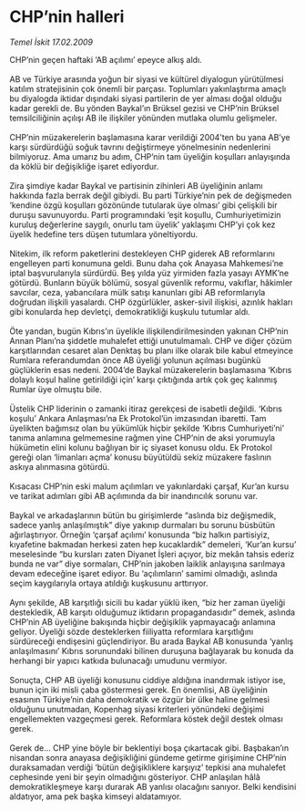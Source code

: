 # CHP’nin halleri

*Temel İskit 17.02.2009*

<div class="taraf_structure_2col_1zq">
<div class="margen_n">



 <p>CHP’nin geçen haftaki ‘AB açılımı’ epeyce alkış aldı. <br/><br/>AB ve Türkiye arasında yoğun bir siyasi ve kültürel diyalogun yürütülmesi katılım stratejisinin çok önemli bir parçası. Toplumları yakınlaştırma amaçlı bu diyalogda iktidar dışındaki siyasi partilerin de yer alması doğal olduğu kadar gerekli de. Bu yönden Baykal’ın Brüksel gezisi ve CHP’nin Brüksel temsilciliğinin açılışı AB ile ilişkiler yönünden mutlaka olumlu gelişmeler. <br/><br/>CHP’nin müzakerelerin başlamasına karar verildiği 2004’ten bu yana AB’ye karşı sürdürdüğü soğuk tavrını değiştirmeye yönelmesinin nedenlerini bilmiyoruz. Ama umarız bu adım, CHP’nin tam üyeliğin koşulları anlayışında da köklü bir değişikliğe işaret ediyordur. <br/><br/>Zira şimdiye kadar Baykal ve partisinin zihinleri AB üyeliğinin anlamı hakkında fazla berrak değil gibiydi. Bu parti Türkiye’nin pek de değişmeden ‘kendine özgü koşulları gözönünde tutularak üye olması’ gibi çelişkili bir duruşu savunuyordu. Parti programındaki ‘eşit koşullu, Cumhuriyetimizin kuruluş değerlerine saygılı, onurlu tam üyelik’ yaklaşımı CHP’yi çok kez üyelik hedefine ters düşen tutumlara yöneltiyordu. <br/><br/>Nitekim, ilk reform paketlerini destekleyen CHP giderek AB reformlarını engelleyen parti konumuna geldi. Bunu daha çok Anayasa Mahkemesi’ne iptal başvurularıyla sürdürdü. Beş yılda yüz yirmiden fazla yasayı AYMK’ne götürdü. Bunların büyük bölümü, sosyal güvenlik reformu, vakıflar, hâkimler savcılar, ceza, yabancılara mülk satışı kanunları gibi AB reformlarıyla doğrudan ilişkili yasalardı. CHP özgürlükler, asker-sivil ilişkisi, azınlık hakları gibi konularda hep devletçi, demokratikliği kuşkulu tutumlar aldı. <br/><br/>Öte yandan, bugün Kıbrıs’ın üyelikle ilişkilendirilmesinden yakınan CHP’nin Annan Planı’na şiddetle muhalefet ettiği unutulmamalı. CHP ve diğer çözüm karşıtlarından cesaret alan Denktaş bu planı ilke olarak bile kabul etmeyince Rumlara referandumdan önce AB üyeliği yolunun açılması bugünkü güçlüklerin esas nedeni. 2004’de Baykal müzakerelerin başlamasına ‘Kıbrıs dolaylı koşul haline getirildiği için’ karşı çıktığında artık çok geç kalınmış Rumlar üye olmuştu bile. <br/><br/>Üstelik CHP liderinin o zamanki itiraz gerekçesi de isabetli değildi. ‘Kıbrıs koşulu’ Ankara Anlaşması’na Ek Protokol’ün imzasından ibaretti. Tam üyelikten bağımsız olan bu yükümlük hiçbir şekilde ‘Kıbrıs Cumhuriyeti’ni’ tanıma anlamına gelmemesine rağmen yine CHP’nin de aksi yorumuyla hükümetin elini kolunu bağlıyan bir iç siyaset konusu oldu. Ek Protokol gereği olan ‘limanları açma’ konusu büyütüldü sekiz müzakere faslının askıya alınmasına götürdü. <br/><br/>Kısacası CHP’nin eski malum açılımları ve yakınlardaki çarşaf, Kur’an kursu ve tarikat adımları gibi AB açılımında da bir inandırıcılık sorunu var. <br/><br/>Baykal ve arkadaşlarının bütün bu girişimlerde “aslında biz değişmedik, sadece yanlış anlaşılmıştık” diye yakınıp durmaları bu sorunu büsbütün ağırlaştırıyor. Örneğin ‘çarşaf açılımı’ konusunda “biz halkın partisiyiz, kıyafetine bakmadan herkesi zaten hep kucaklardık” demeleri, ‘Kur’an kursu’ meselesinde “bu kursları zaten Diyanet İşleri açıyor, biz mekân tahsis ederiz bunda ne var” diye sormaları, CHP’nin jakoben laiklik anlayışına sarılmaya devam edeceğine işaret ediyor. Bu ‘açılımların’ samimi olmadığı, aslında seçim kaygılarıyla ortaya atıldığı kuşkusunu arttırıyor. <br/><br/>Aynı şekilde, AB karşıtlığı sicili bu kadar yüklü iken, “biz her zaman üyeliği destekledik, AB karşıtı olduğumuz iktidarın propagandasıdır” demek, aslında CHP’nin AB üyeliğine bakışında hiçbir değişiklik yapmayacağı anlamına geliyor. Üyeliği sözde desteklerken fiiliyatta reformlara karşıtlığını sürdüreceği endişesini güçlendiriyor. Bu arada Baykal AB konusunda ‘yanlış anlaşılmasını’ Kıbrıs sorunundaki bilinen duruşuna bağlayarak bu konuda da herhangi bir yapıcı katkıda bulunacağı umudunu vermiyor. <br/><br/>Sonuçta, CHP AB üyeliği konusunu ciddiye aldığına inandırmak istiyor ise, bunun için iki misli çaba göstermesi gerek. En önemlisi, AB üyeliğinin esasının Türkiye’nin daha demokratik ve özgür bir ülke haline gelmesi olduğunu unutmadan, Kopenhag siyasi kriterleri yönündeki değişimi engellemekten vazgeçmesi gerek. Reformlara köstek değil destek olması gerek. <br/><br/>Gerek de... CHP yine böyle bir beklentiyi boşa çıkartacak gibi. Başbakan’ın nisandan sonra anayasa değişikliğini gündeme getirme girişimine CHP’nin duraksamadan verdiği ‘bütün değişikliklere karşıyız’ tepkisi ana muhalefet cephesinde yeni bir şeyin olmadığını gösteriyor. CHP anlaşılan hâlâ demokratikleşmeye karşı durarak AB yanlısı olacağını sanıyor. Belki kendisini aldatıyor, ama pek başka kimseyi aldatamıyor.</p>
<br/>
<br/>
<br/>



<br/>


<div id="taraf_not">
</div>

</div>


</div>
